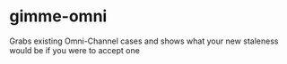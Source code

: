 # gimme-omni
Grabs existing Omni-Channel cases and shows what your new staleness would be if you were to accept one
